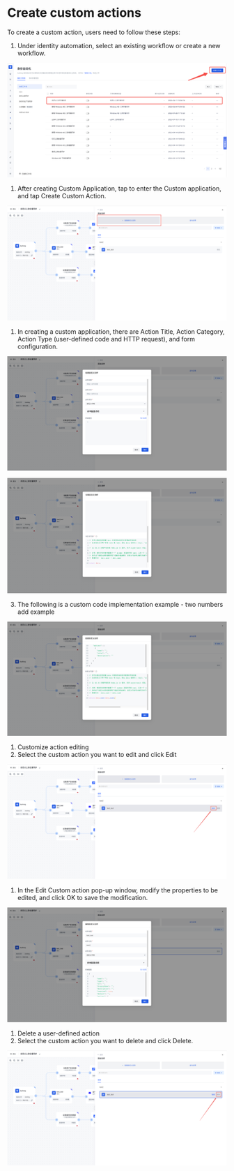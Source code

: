 # Create custom actions

To create a custom action, users need to follow these steps:

1. Under identity automation, select an existing workflow or create a new workflow.

![](../../static/EBgDbmCKRonsRbxQHDvccaQqnUg.png)

1. After creating Custom Application, tap to enter the Custom application, and tap Create Custom Action.

![](../../static/M4mPbCYHKo7miuxY71zctT3znEg.png)

1. In creating a custom application, there are Action Title, Action Category, Action Type (user-defined code and HTTP request), and form configuration.

![](../../static/YyZVbgQMcoLzBtx4SYScoNYen1f.png)

![](../../static/AZ2Qbq4XNoMRuXxyBqHc3rSkn4u.png)

3. The following is a custom code implementation example - two numbers add example

![](../../static/FAtjbL5sPot7CaxN71HcDPoRndT.png)

1. Customize action editing
2. Select the custom action you want to edit and click Edit

![](../../static/XNCTbmomEozumrxjc9YcLfgXn4b.png)

1. In the Edit Custom action pop-up window, modify the properties to be edited, and click OK to save the modification.

![](../../static/XjPkbw5hjoDViIxOKWWcQiLpnYg.png)

1. Delete a user-defined action
2. Select the custom action you want to delete and click Delete.

![](../../static/QhP3bDnrpoSxN4xsRXMcA5POnud.png)
